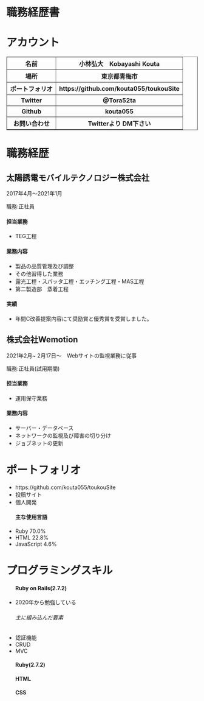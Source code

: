 <h1>職務経歴書</h1>

<h1>アカウント</h1>

 <table border="1">
    <tr>
      <th>名前</th>
      <th>小林弘大　Kobayashi Kouta</th>
    </tr>
    <tr>
      <th>場所</th>
      <th>東京都青梅市</th>
    </tr>
    <tr>
      <th>ポートフォリオ</th>
      <th>https://github.com/kouta055/toukouSite</th>
    </tr>
     <tr>
      <th>Twitter</th>
      <th>@Tora52ta</th>
    </tr>
    <tr>
      <th>Github</th>
      <th>kouta055</th>
    </tr>
    <tr>
      <th>お問い合わせ</th>
      <th>Twitterより DM下さい</th>
    </tr>
</table>

<h1>職務経歴</h1>
<h2>太陽誘電モバイルテクノロジー株式会社</h2>
2017年4月〜2021年1月

職務:正社員

<h4>担当業務</h4>
<ul>
  <li>TEG工程</li>
</ul>

<h4>業務内容</h4>
<ul>
 <li>製品の品質管理及び調整</li>
 <li>その他習得した業務</li>
 <li>露光工程・スパッタ工程・エッチング工程・MAS工程</li>
 <li>第二製造部　蒸着工程</li>
</ul>

 
<h4>実績</h4>
<ul>
 <li>年間C改善提案内容にて奨励賞と優秀賞を受賞しました。</li>
</ul> 


<h2>株式会社Wemotion</h2>
2021年2月~
2月17日〜　Webサイトの監視業務に従事

職務:正社員(試用期間)

<h4>担当業務</h4>
<ul>
 <li>運用保守業務</li>
</ul> 

<h4>業務内容</h4>
<ul>
 <li>サーバー・データベース</li>
 <li>ネットワークの監視及び障害の切り分け</li>
 <li>ジョブネットの更新</li>
</ul> 

<h1>ポートフォリオ</h1>
<ul>
 <li>https://github.com/kouta055/toukouSite</li>
 <li>投稿サイト</li>
 <li>個人開発</li>
 <h4>主な使用言語</h4>
 <li>Ruby 70.0%</li>
 <li>HTML 22.8%</li>
 <li>JavaScript 4.6%</li>
</ul>

<h1>プログラミングスキル</h1>
<ul>
  <h4>Ruby on Rails(2.7.2)</h4>
  <li>2020年から勉強している</li>
  <h6>主に組み込んだ要素</h6>
  <li>認証機能</li>
  <li>CRUD</li>
  <li>MVC</li>
</ul> 
<ul>
  <h4>Ruby(2.7.2)</h4>
  
</ul> 
<ul>
  <h4>HTML</h4>
</ul> 
<ul>
  <h4>CSS</h4>
</ul> 
